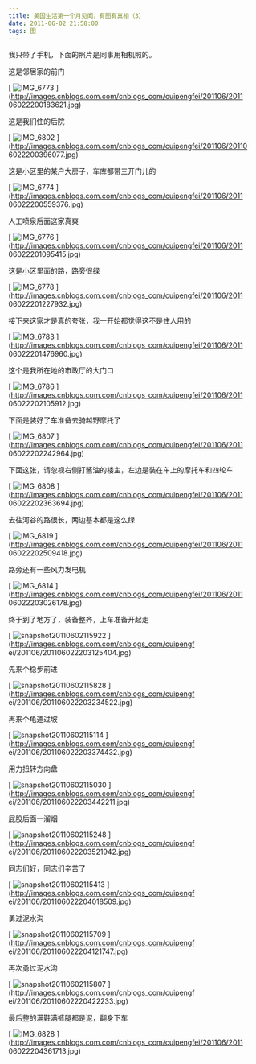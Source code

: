 ```yaml
---
title: 美国生活第一个月见闻，有图有真相（3）
date: 2011-06-02 21:58:00
tags: 图
---
```

我只带了手机，下面的照片是同事用相机照的。

这是邻居家的前门

[
![IMG_6773](http://images.cnblogs.com/cnblogs_com/cuipengfei/201106/201106022200273776.jpg)
 ](http://images.cnblogs.com.com/cnblogs_com/cuipengfei/201106/2011
06022200183621.jpg)

这是我们住的后院

[
![IMG_6802](http://images.cnblogs.com/cnblogs_com/cuipengfei/201106/20110602220044499.jpg)
 ](http://images.cnblogs.com.com/cnblogs_com/cuipengfei/201106/20110
6022200396077.jpg)

这是小区里的某户大房子，车库都带三开门儿的

[
![IMG_6774](http://images.cnblogs.com/cnblogs_com/cuipengfei/201106/201106022201025062.jpg)
 ](http://images.cnblogs.com.com/cnblogs_com/cuipengfei/201106/2011
06022200559376.jpg)

人工喷泉后面这家真爽

[
![IMG_6776](http://images.cnblogs.com/cnblogs_com/cuipengfei/201106/201106022201138922.jpg)
 ](http://images.cnblogs.com.com/cnblogs_com/cuipengfei/201106/2011
06022201095415.jpg)

这是小区里面的路，路旁很绿

[
![IMG_6778](http://images.cnblogs.com/cnblogs_com/cuipengfei/201106/201106022201285909.jpg)
 ](http://images.cnblogs.com.com/cnblogs_com/cuipengfei/201106/2011
06022201227932.jpg)

接下来这家才是真的夸张，我一开始都觉得这不是住人用的

[
![IMG_6783](http://images.cnblogs.com/cnblogs_com/cuipengfei/201106/201106022201526398.jpg)
 ](http://images.cnblogs.com.com/cnblogs_com/cuipengfei/201106/2011
06022201476960.jpg)

这个是我所在地的市政厅的大门口

[
![IMG_6786](http://images.cnblogs.com/cnblogs_com/cuipengfei/201106/201106022202173233.jpg)
 ](http://images.cnblogs.com.com/cnblogs_com/cuipengfei/201106/2011
06022202105912.jpg)

下面是装好了车准备去骑越野摩托了

[
![IMG_6807](http://images.cnblogs.com/cnblogs_com/cuipengfei/201106/201106022202318367.jpg)
 ](http://images.cnblogs.com.com/cnblogs_com/cuipengfei/201106/2011
06022202242964.jpg)

下面这张，请忽视右侧打酱油的楼主，左边是装在车上的摩托车和四轮车

[
![IMG_6808](http://images.cnblogs.com/cnblogs_com/cuipengfei/201106/201106022202397509.jpg)
 ](http://images.cnblogs.com.com/cnblogs_com/cuipengfei/201106/2011
06022202363694.jpg)

去往河谷的路很长，两边基本都是这么绿

[
![IMG_6819](http://images.cnblogs.com/cnblogs_com/cuipengfei/201106/201106022202579530.jpg)
 ](http://images.cnblogs.com.com/cnblogs_com/cuipengfei/201106/2011
06022202509418.jpg)

路旁还有一些风力发电机

[
![IMG_6814](http://images.cnblogs.com/cnblogs_com/cuipengfei/201106/201106022203044278.jpg)
 ](http://images.cnblogs.com.com/cnblogs_com/cuipengfei/201106/2011
06022203026178.jpg)

终于到了地方了，装备整齐，上车准备开起走

[
![snapshot20110602115922](http://images.cnblogs.com/cnblogs_com/cuipengfei/201106/201106022203189510.jpg)
 ](http://images.cnblogs.com.com/cnblogs_com/cuipengf
ei/201106/201106022203125404.jpg)

先来个稳步前进

[
![snapshot20110602115828](http://images.cnblogs.com/cnblogs_com/cuipengfei/201106/201106022203302650.jpg)
 ](http://images.cnblogs.com.com/cnblogs_com/cuipengf
ei/201106/201106022203234522.jpg)

再来个龟速过坡

[
![snapshot20110602115114](http://images.cnblogs.com/cnblogs_com/cuipengfei/201106/201106022203414035.jpg)
 ](http://images.cnblogs.com.com/cnblogs_com/cuipengf
ei/201106/201106022203374432.jpg)

用力扭转方向盘

[
![snapshot20110602115030](http://images.cnblogs.com/cnblogs_com/cuipengfei/201106/201106022203493733.jpg)
 ](http://images.cnblogs.com.com/cnblogs_com/cuipengf
ei/201106/201106022203442211.jpg)

屁股后面一溜烟

[
![snapshot20110602115248](http://images.cnblogs.com/cnblogs_com/cuipengfei/201106/201106022203577302.jpg)
 ](http://images.cnblogs.com.com/cnblogs_com/cuipengf
ei/201106/201106022203521942.jpg)

同志们好，同志们辛苦了

[
![snapshot20110602115413](http://images.cnblogs.com/cnblogs_com/cuipengfei/201106/201106022204053935.jpg)
 ](http://images.cnblogs.com.com/cnblogs_com/cuipengf
ei/201106/201106022204018509.jpg)

勇过泥水沟

[
![snapshot20110602115709](http://images.cnblogs.com/cnblogs_com/cuipengfei/201106/201106022204176235.jpg)
 ](http://images.cnblogs.com.com/cnblogs_com/cuipengf
ei/201106/201106022204121747.jpg)

再次勇过泥水沟

[
![snapshot20110602115807](http://images.cnblogs.com/cnblogs_com/cuipengfei/201106/201106022204275212.jpg)
 ](http://images.cnblogs.com.com/cnblogs_com/cuipengf
ei/201106/20110602220422233.jpg)

最后整的满鞋满裤腿都是泥，翻身下车

[
![IMG_6828](http://images.cnblogs.com/cnblogs_com/cuipengfei/201106/201106022204412679.jpg)
 ](http://images.cnblogs.com.com/cnblogs_com/cuipengfei/201106/2011
06022204361713.jpg)



